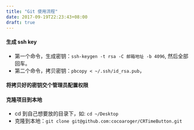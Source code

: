 ```yaml
---
title: "Git 使用流程"
date: 2017-09-19T22:23:43+08:00
draft: true
---
```


#### 生成 ssh key
- 第一个命令，生成密钥：`ssh-keygen -t rsa -C 邮箱地址 -b 4096`, 然后全部回车。
- 第二个命令，拷贝密钥：`pbcopy < ~/.ssh/id_rsa.pub`，

#### 将拷贝好的密钥交个管理员配置权限

#### 克隆项目到本地
- cd 到自己想要放的目录下，如: `cd ~/Desktop`
- 克隆到本地：`git clone git@github.com:cocoaroger/CRTimeButton.git`
